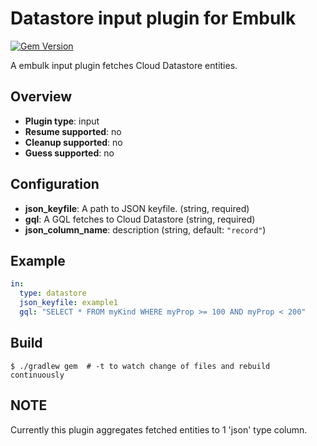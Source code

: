 # Datastore input plugin for Embulk

[![Gem Version](https://badge.fury.io/rb/embulk-input-datastore.svg)](https://badge.fury.io/rb/embulk-input-datastore)

A embulk input plugin fetches Cloud Datastore entities.

## Overview

* **Plugin type**: input
* **Resume supported**: no
* **Cleanup supported**: no
* **Guess supported**: no

## Configuration

- **json_keyfile**: A path to JSON keyfile. (string, required)
- **gql**: A GQL fetches to Cloud Datastore (string, required)
- **json_column_name**: description (string, default: `"record"`)

## Example

```yaml
in:
  type: datastore
  json_keyfile: example1
  gql: "SELECT * FROM myKind WHERE myProp >= 100 AND myProp < 200"
```


## Build

```
$ ./gradlew gem  # -t to watch change of files and rebuild continuously
```

## NOTE

Currently this plugin aggregates fetched entities to 1 'json' type column.

